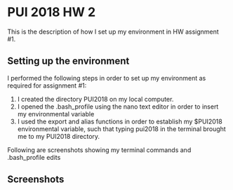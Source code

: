# PUI 2018 HW 2
This is the description of how I set up my environment in HW assignment #1.

## Setting up the environment

I performed the following steps in order to set up my environment as required for assignment #1:

1. I created the directory PUI2018 on my local computer.
2. I opened the .bash_profile using the nano text editor in order to insert my environmental variable
3. I used the export and alias functions in order to establish my $PUI2018 environmental variable, such that typing pui2018 in the terminal brought me to my PUI2018 directory.

Following are screenshots showing my terminal commands and .bash_profile edits

## Screenshots


